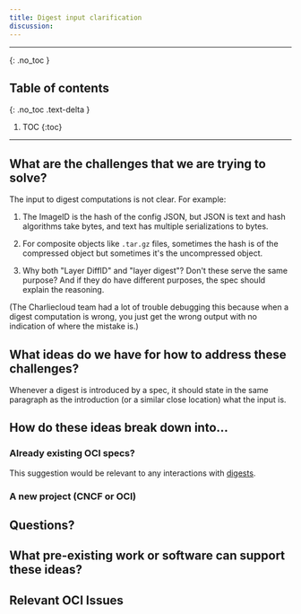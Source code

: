 ```yaml
---
title: Digest input clarification
discussion: 
---
```


---

{: .no_toc }

## Table of contents
{: .no_toc .text-delta }

1. TOC
{:toc}

---

## What are the challenges that we are trying to solve?

The input to digest computations is not clear. For example:

  1. The ImageID is the hash of the config JSON, but JSON is text and hash
     algorithms take bytes, and text has multiple serializations to bytes.

  1. For composite objects like `.tar.gz` files, sometimes the hash is of the
     compressed object but sometimes it's the uncompressed object.

  1. Why both "Layer DiffID" and "layer digest"? Don't these serve the same
     purpose? And if they do have different purposes, the spec should explain
     the reasoning.

(The Charliecloud team had a lot of trouble debugging this because when a
digest computation is wrong, you just get the wrong output with no indication
of where the mistake is.)

## What ideas do we have for how to address these challenges?

Whenever a digest is introduced by a spec, it should state in the same
paragraph as the introduction (or a similar close location) what the input is.

## How do these ideas break down into...

### Already existing OCI specs?

This suggestion would be relevant to any interactions with [digests][1].

[1]: https://github.com/opencontainers/go-digest

### A new project (CNCF or OCI)


## Questions?


## What pre-existing work or software can support these ideas?

## Relevant OCI Issues
